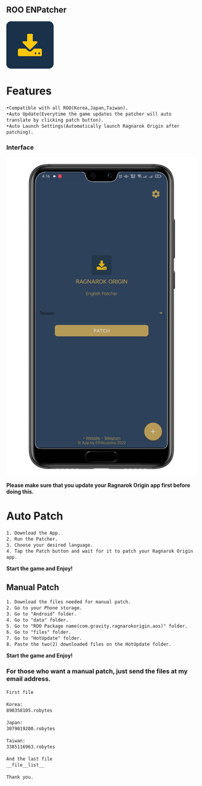 ## ROO ENPatcher

![Icon](/assets/images/app_icon.png)

# Features

```
•Compatible with all ROO(Korea,Japan,Taiwan).
•Auto Update(Everytime the game updates the patcher will auto translate by clicking patch button).
•Auto Launch Settings(Automatically launch Ragnarok Origin after patching).
```



### Interface

![Phone](https://github.com/RO-ENPatcher/RO-ENPatcher.github.io/raw/main/assets/images/phone.png)


**Please make sure that you update your Ragnarok Origin app first before doing this.**



# Auto Patch
```
1. Download the App.
2. Run the Patcher.
3. Choose your desired language.
4. Tap the Patch button and wait for it to patch your Ragnarok Origin app.
```

**Start the game and Enjoy!**

## Manual Patch
```
1. Download the files needed for manual patch.
2. Go to your Phone storage.
3. Go to "Android" folder.
4. Go to "data" folder.
5. Go to "ROO Package name(com.gravity.ragnarokorigin.aos)" folder.
6. Go to "files" folder.
7. Go to "HotUpdate" folder.
8. Paste the two(2) downloaded files on the HotUpdate folder.
```

**Start the game and Enjoy!**

### For those who want a manual patch, just send the files at my email address. 
```
First file

Korea:
890358105.robytes

Japan:
3079019200.robytes

Taiwan:
3385116963.robytes

And the last file
__file__list__

Thank you.
```
